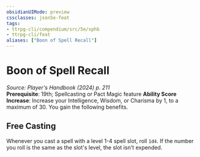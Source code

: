 ```yaml
---
obsidianUIMode: preview
cssclasses: json5e-feat
tags:
- ttrpg-cli/compendium/src/5e/xphb
- ttrpg-cli/feat
aliases: ["Boon of Spell Recall"]
---
```

# Boon of Spell Recall
*Source: Player's Handbook (2024) p. 211*  
**Prerequisite**: 19th; Spellcasting or Pact Magic feature
**Ability Score Increase**: Increase your Intelligence, Wisdom, or Charisma by 1, to a maximum of 30.
You gain the following benefits.

## Free Casting

Whenever you cast a spell with a level 1-4 spell slot, roll `1d4`. If the number you roll is the same as the slot's level, the slot isn't expended.